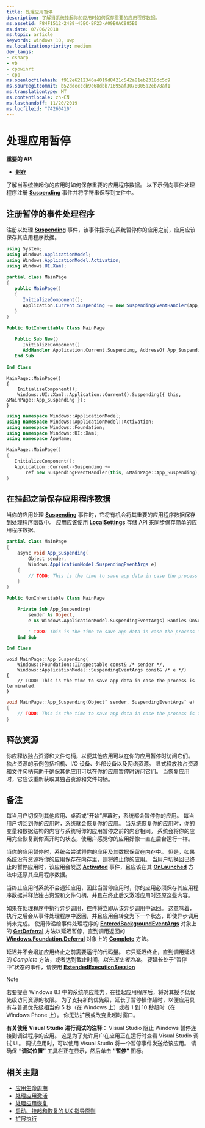 ```yaml
---
title: 处理应用暂停
description: 了解当系统挂起你的应用时如何保存重要的应用程序数据。
ms.assetid: F84F1512-24B9-45EC-BF23-A09E0AC985B0
ms.date: 07/06/2018
ms.topic: article
keywords: windows 10, uwp
ms.localizationpriority: medium
dev_langs:
- csharp
- vb
- cppwinrt
- cpp
ms.openlocfilehash: f912e6212346a4019d8421c542a81eb2318dc5d9
ms.sourcegitcommit: b52ddecccb9e68dbb71695af3078005a2eb78af1
ms.translationtype: MT
ms.contentlocale: zh-CN
ms.lasthandoff: 11/20/2019
ms.locfileid: "74260410"
---
```

# <a name="handle-app-suspend"></a>处理应用暂停

**重要的 API**

- [**封存**](https://docs.microsoft.com/uwp/api/windows.ui.xaml.application.suspending)

了解当系统挂起你的应用时如何保存重要的应用程序数据。 以下示例向事件处理程序注册 [**Suspending**](https://docs.microsoft.com/uwp/api/windows.ui.xaml.application.suspending) 事件并将字符串保存到文件中。

## <a name="register-the-suspending-event-handler"></a>注册暂停的事件处理程序

注册以处理 [**Suspending**](https://docs.microsoft.com/uwp/api/windows.ui.xaml.application.suspending) 事件，该事件指示在系统暂停你的应用之前，应用应该保存其应用程序数据。

```csharp
using System;
using Windows.ApplicationModel;
using Windows.ApplicationModel.Activation;
using Windows.UI.Xaml;

partial class MainPage
{
   public MainPage()
   {
      InitializeComponent();
      Application.Current.Suspending += new SuspendingEventHandler(App_Suspending);
   }
}
```

```vb
Public NotInheritable Class MainPage

   Public Sub New()
      InitializeComponent()
      AddHandler Application.Current.Suspending, AddressOf App_Suspending
   End Sub
   
End Class
```

```cppwinrt
MainPage::MainPage()
{
    InitializeComponent();
    Windows::UI::Xaml::Application::Current().Suspending({ this, &MainPage::App_Suspending });
}
```

```cpp
using namespace Windows::ApplicationModel;
using namespace Windows::ApplicationModel::Activation;
using namespace Windows::Foundation;
using namespace Windows::UI::Xaml;
using namespace AppName;

MainPage::MainPage()
{
   InitializeComponent();
   Application::Current->Suspending +=
       ref new SuspendingEventHandler(this, &MainPage::App_Suspending);
}
```

## <a name="save-application-data-before-suspension"></a>在挂起之前保存应用程序数据

当你的应用处理 [**Suspending**](https://docs.microsoft.com/uwp/api/windows.ui.xaml.application.suspending) 事件时，它将有机会将其重要的应用程序数据保存到处理程序函数中。 应用应该使用 [**LocalSettings**](https://docs.microsoft.com/uwp/api/windows.storage.applicationdata.localsettings) 存储 API 来同步保存简单的应用程序数据。

```csharp
partial class MainPage
{
    async void App_Suspending(
        Object sender,
        Windows.ApplicationModel.SuspendingEventArgs e)
    {
        // TODO: This is the time to save app data in case the process is terminated.
    }
}
```

```vb
Public NonInheritable Class MainPage

    Private Sub App_Suspending(
        sender As Object,
        e As Windows.ApplicationModel.SuspendingEventArgs) Handles OnSuspendEvent.Suspending

        ' TODO: This is the time to save app data in case the process is terminated.
    End Sub

End Class
```

```cppwinrt
void MainPage::App_Suspending(
    Windows::Foundation::IInspectable const& /* sender */,
    Windows::ApplicationModel::SuspendingEventArgs const& /* e */)
{
    // TODO: This is the time to save app data in case the process is terminated.
}
```

```cpp
void MainPage::App_Suspending(Object^ sender, SuspendingEventArgs^ e)
{
    // TODO: This is the time to save app data in case the process is terminated.
}
```

## <a name="release-resources"></a>释放资源

你应释放独占资源和文件句柄，以便其他应用可以在你的应用暂停时访问它们。 独占资源的示例包括相机、I/O 设备、外部设备以及网络资源。 显式释放独占资源和文件句柄有助于确保其他应用可以在你的应用暂停时访问它们。 当恢复应用时，它应该重新获取其独占资源和文件句柄。

## <a name="remarks"></a>备注

每当用户切换到其他应用、桌面或“开始”屏幕时，系统都会暂停你的应用。 每当用户切回到你的应用时，系统就会恢复你的应用。 当系统恢复你的应用时，你的变量和数据结构的内容与系统将你的应用暂停之前的内容相同。 系统会将你的应用完全恢复到你离开时的状态，使用户感觉你的应用好像一直在后台运行一样。

当你的应用暂停时，系统会尝试将你的应用及其数据保留在内存中。 但是，如果系统没有资源将你的应用保存在内存里，则将终止你的应用。 当用户切换回已终止的暂停应用时，该应用会发送 [**Activated**](https://docs.microsoft.com/uwp/api/windows.applicationmodel.core.coreapplicationview.activated) 事件，且应该在其 [**OnLaunched**](https://docs.microsoft.com/uwp/api/windows.ui.xaml.application.onlaunched) 方法中还原其应用程序数据。

当终止应用时系统不会通知应用，因此当暂停应用时，你的应用必须保存其应用程序数据并释放独占资源和文件句柄，并且在终止后又激活应用时还原这些内容。

如果在处理程序中执行异步调用，控件将立即从该异步调用中返回。 这意味着，执行之后会从事件处理程序中返回，并且应用会转变为下一个状态，即使异步调用尚未完成。 使用传递给事件处理程序的 [**EnteredBackgroundEventArgs**](https://docs.microsoft.com/uwp/api/Windows.ApplicationModel?redirectedfrom=MSDN) 对象上的 [**GetDeferral**](https://docs.microsoft.com/uwp/api/Windows.ApplicationModel?redirectedfrom=MSDN) 方法以延迟暂停，直到调用返回的 [**Windows.Foundation.Deferral**](https://docs.microsoft.com/uwp/api/windows.foundation.deferral.complete) 对象上的 [**Complete**](https://docs.microsoft.com/uwp/api/windows.foundation.deferral) 方法。

延迟并不会增加应用终止之前需要运行的代码量。 它只延迟终止，直到调用延迟的 *Complete* 方法，或者达到截止时间，*以先发生者为准*。 要延长处于“暂停中”状态的事件，请使用 [**ExtendedExecutionSession**](run-minimized-with-extended-execution.md)

> [!NOTE]
> 若要提高 Windows 8.1 中的系统响应能力，在挂起应用程序后，将对其授予低优先级访问资源的权限。 为了支持新的优先级，延长了暂停操作超时，以便应用具有与普通优先级相当的 5 秒（在 Windows 上）或者 1 到 10 秒超时（在 Windows Phone 上）。 你无法扩展或改变此超时窗口。

**有关使用 Visual Studio 进行调试的注释：** Visual Studio 阻止 Windows 暂停连接到调试程序的应用。 这是为了允许用户在应用正在运行时查看 Visual Studio 调试 UI。 调试应用时，可以使用 Visual Studio 将一个暂停事件发送给该应用。 请确保 **“调试位置”** 工具栏正在显示，然后单击 **“暂停”** 图标。

## <a name="related-topics"></a>相关主题

* [应用生命周期](app-lifecycle.md)
* [处理应用激活](activate-an-app.md)
* [处理应用恢复](resume-an-app.md)
* [启动、挂起和恢复的 UX 指导原则](https://docs.microsoft.com/windows/uwp/launch-resume/index)
* [扩展执行](run-minimized-with-extended-execution.md)

 

 
